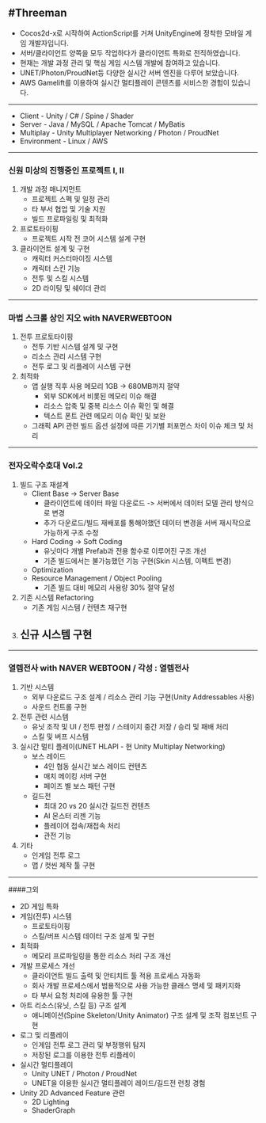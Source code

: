 #Threeman
---

- Cocos2d-x로 시작하여 ActionScript를 거쳐 UnityEngine에 정착한 모바일 게임 개발자입니다.
- 서버/클라이언트 양쪽을 모두 작업하다가 클라이언트 특화로 전직하였습니다.
- 현재는 개발 과정 관리 및 핵심 게임 시스템 개발에 참여하고 있습니다.
- UNET/Photon/ProudNet등 다양한 실시간 서버 엔진을 다루어 보았습니다.
- AWS Gamelift를 이용하여 실시간 멀티플레이 콘텐츠를 서비스한 경험이 있습니다.

---

- Client - Unity / C# / Spine / Shader
- Server - Java / MySQL / Apache Tomcat / MyBatis
- Multiplay - Unity Multiplayer Networking / Photon / ProudNet
- Environment - Linux / AWS

---
### 신원 미상의 진행중인 프로젝트 I, II
1. 개발 과정 매니지먼트
	- 프로젝트 스펙 및 일정 관리
	- 타 부서 협업 및 기술 지원
	- 빌드 프로파일링 및 최적화
2. 프로토타이핑
	- 프로젝트 시작 전 코어 시스템 설계 구현
3. 클라이언트 설계 및 구현
	- 캐릭터 커스터마이징 시스템
	- 캐릭터 스킨 기능
	- 전투 및 스킬 시스템
	- 2D 라이팅 및 쉐이더 관리
	
---
### 마법 스크롤 상인 지오 with NAVERWEBTOON
1. 전투 프로토타이핑
	- 전투 기반 시스템 설계 및 구현
	- 리소스 관리 시스템 구현
	- 전투 로그 및 리플레이 시스템 구현
2. 최적화
	- 앱 실행 직후 사용 메모리 1GB -> 680MB까지 절약
		- 외부 SDK에서 비롯된 메모리 이슈 해결 
		- 리소스 압축 및 중복 리소스 이슈 확인 및 해결
		- 텍스트 폰트 관련 메모리 이슈 확인 및 보완
	- 그래픽 API 관련 빌드 옵션 설정에 따른 기기별 퍼포먼스 차이 이슈 체크 및 처리

---

### 전자오락수호대 Vol.2
1. 빌드 구조 재설계
	- Client Base -> Server Base
		- 클라이언트에 데이터 파일 다운로드 -> 서버에서 데이터 모델 관리 방식으로 변경
		- 추가 다운로드/빌드 재배포를 통해야했던 데이터 변경을 서버 재시작으로 가능하게 구조 수정
	- Hard Coding -> Soft Coding
		- 유닛마다 개별 Prefab과 전용 함수로 이루어진 구조 개선
		- 기존 빌드에서는 불가능했던 기능 구현(Skin 시스템, 이펙트 변경)
	- Optimization
    - Resource Management / Object Pooling
		- 기존 빌드 대비 메모리 사용량 30% 절약 달성
2. 기존 시스템 Refactoring
	- 기존 게임 시스템 / 컨텐츠 재구현
3. 신규 시스템 구현
	- 
---

### 열렙전사 with NAVER WEBTOON / 각성 : 열렙전사

1. 기반 시스템
	- 외부 다운로드 구조 설계 / 리소스 관리 기능 구현(Unity Addressables 사용)
	- 사운드 컨트롤 구현
2. 전투 관련 시스템
	- 유닛 조작 및 UI / 전투 판정 / 스테이지 중간 저장 / 승리 및 패배 처리
	- 스킬 및 버프 시스템
3. 실시간 멀티 플레이(UNET HLAPI - 현 Unity Multiplay Networking)
	- 보스 레이드
		- 4인 협동 실시간 보스 레이드 컨텐츠
		- 매치 메이킹 서버 구현
		- 페이즈 별 보스 패턴 구현
	- 길드전
		- 최대 20 vs 20 실시간 길드전 컨텐츠
		- AI 몬스터 리젠 기능
		- 플레이어 접속/재접속 처리
		- 관전 기능
4. 기타
	- 인게임 전투 로그
	- 맵 / 컷씬 제작 툴 구현

---
####그외

- 2D 게임 특화
- 게임(전투) 시스템
  - 프로토타이핑
  - 스킬/버프 시스템 데이터 구조 설계 및 구현
- 최적화
  - 메모리 프로파일링을 통한 리소스 처리 구조 개선
- 개발 프로세스 개선
  - 클라이언트 빌드 출력 및 안티치트 툴 적용 프로세스 자동화
  - 회사 개발 프로세스에서 범용적으로 사용 가능한 클래스 명세 및 패키지화
  - 타 부서 요청 처리에 유용한 툴 구현
- 아트 리소스(유닛, 스킬 등) 구조 설계
  - 애니메이션(Spine Skeleton/Unity Animator) 구조 설계 및 조작 컴포넌트 구현
- 로그 및 리플레이
  - 인게임 전투 로그 관리 및 부정행위 탐지
  - 저장된 로그를 이용한 전투 리플레이
- 실시간 멀티플레이
  - Unity UNET / Photon / ProudNet
  - UNET을 이용한 실시간 멀티플레이 레이드/길드전 런칭 경험
- Unity 2D Advanced Feature 관련
  - 2D Lighting
  - ShaderGraph
